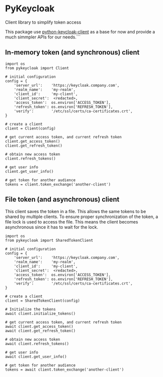 # PyKeycloak
Client library to simplify token access 

This package use [python-keycloak-client](https://github.com/Peter-Slump/python-keycloak-client) as a base for now and provide a much simmpler APIs for our needs.```

## In-memory token (and synchronous) client 

```
import os
from pykeycloak import Client

# initial configuration
config = {
    'server_url':    'https://keycloak.company.com',
    'realm_name':    'my-realm',
    'client_id':     'my-client',
    'client_secret':  <redacted>,
    'access_token':  os.environ['ACCESS_TOKEN'],
    'refresh_token': os.environ['REFRESH_TOKEN'],
    'verify':        '/etc/ssl/certs/ca-certificates.crt',
}

# create a client
client = Client(config)

# get current access token, and current refresh token
client.get_access_token()
client.get_refresh_token()

# obtain new access token
client.refresh_tokens()

# get user info
client.get_user_info()

# get token for another audience
tokens = client.token_exchange('another-client')
```

## File token (and asynchronous) client 

This client saves the token in a file.
This allows the same tokens to be shared by multiple clients.
To ensure proper synchronization of the token, a file lock is used to access the file.
This means the client becomes asynchronous since it has to wait for the lock.

```
import os
from pykeycloak import SharedTokenClient

# initial configuration
config = {
    'server_url':    'https://keycloak.company.com',
    'realm_name':    'my-realm',
    'client_id':     'my-client',
    'client_secret':  <redacted>,
    'access_token':  os.environ['ACCESS_TOKEN'],
    'refresh_token': os.environ['REFRESH_TOKEN'],
    'verify':        '/etc/ssl/certs/ca-certificates.crt',
}

# create a client
client = SharedTokenClient(config)

# Initialize the tokens
await client.initialize_tokens()

# get current access token, and current refresh token
await client.get_access_token()
await client.get_refresh_token()

# obtain new access token
await client.refresh_tokens()

# get user info
await client.get_user_info()

# get token for another audience
tokens = await client.token_exchange('another-client')
```
